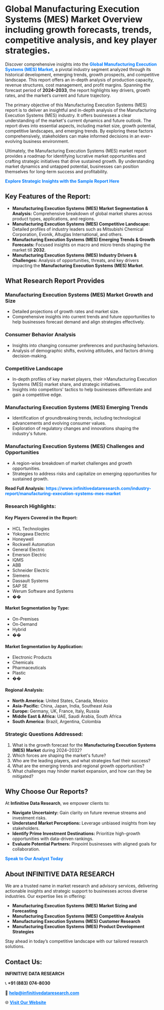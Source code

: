 <h1>Global Manufacturing Execution Systems (MES) Market Overview including growth forecasts, trends, competitive analysis, and key player strategies.</h1>
<p>
Discover comprehensive insights into the 
<a href="https://www.infinitivedataresearch.com/industry-report/manufacturing-execution-systems-mes-market" rel="dofollow" style="color: #007BFF; text-decoration: none;"><strong>Global Manufacturing Execution Systems (MES) Market</strong></a>, a pivotal industry segment analyzed through its historical development, emerging trends, growth prospects, and competitive landscape. This report offers an in-depth analysis of production capacity, revenue structures, cost management, and profit margins. Spanning the forecast period of <strong>2024–2033</strong>, the report highlights key drivers, growth rates, and the market’s current and future trajectory.
</p>
<p>
The primary objective of this Manufacturing Execution Systems (MES) report is to deliver an insightful and in-depth analysis of the Manufacturing Execution Systems (MES) industry. It offers businesses a clear understanding of the market's current dynamics and future outlook. The report dives into essential aspects, including market size, growth potential, competitive landscapes, and emerging trends. By exploring these factors comprehensively, stakeholders can make informed decisions in an ever-evolving business environment.
</p>
<p>
Ultimately, the Manufacturing Execution Systems (MES) market report provides a roadmap for identifying lucrative market opportunities and crafting strategic initiatives that drive sustained growth. By understanding market dynamics and untapped potential, businesses can position themselves for long-term success and profitability.
</p>
<p>
<a href="https://www.infinitivedataresearch.com/request-sample/reportId=104792" style="color: #007BFF; text-decoration: none;"><strong>Explore Strategic Insights with the Sample Report Here</strong></a>
</p>

<h2>Key Features of the Report:</h2>
<ul>
<li><strong>Manufacturing Execution Systems (MES) Market Segmentation & Analysis:</strong> Comprehensive breakdown of global market shares across product types, applications, and regions.</li>
<li><strong>Manufacturing Execution Systems (MES) Competitive Landscape:</strong> Detailed profiles of industry leaders such as Mitsubishi Chemical Corporation, Evonik, Altuglas International, and others.</li>
<li><strong>Manufacturing Execution Systems (MES) Emerging Trends & Growth Forecasts:</strong> Focused insights on macro and micro trends shaping the market till <strong>2032</strong>.</li>
<li><strong>Manufacturing Execution Systems (MES) Industry Drivers & Challenges:</strong> Analysis of opportunities, threats, and key drivers impacting the <strong>Manufacturing Execution Systems (MES) Market</strong>.</li>
</ul>

<h2>What Research Report Provides</h2>
<h3>Manufacturing Execution Systems (MES) Market Growth and Size</h3>
<ul>
<li>Detailed projections of growth rates and market size.</li>
<li>Comprehensive insights into current trends and future opportunities to help businesses forecast demand and align strategies effectively.</li>
</ul>

<h3>Consumer Behavior Analysis</h3>
<ul>
<li>Insights into changing consumer preferences and purchasing behaviors.</li>
<li>Analysis of demographic shifts, evolving attitudes, and factors driving decision-making.</li>
</ul>

<h3>Competitive Landscape</h3>
<ul>
<li>In-depth profiles of key market players, their >Manufacturing Execution Systems (MES) market share, and strategic initiatives.</li>
<li>Insights into competitors' tactics to help businesses differentiate and gain a competitive edge.</li>
</ul>

<h3>Manufacturing Execution Systems (MES) Emerging Trends</h3>
<ul>
<li>Identification of groundbreaking trends, including technological advancements and evolving consumer values.</li>
<li>Exploration of regulatory changes and innovations shaping the industry's future.</li>
</ul>

<h3>Manufacturing Execution Systems (MES) Challenges and Opportunities</h3>
<ul>
<li>A region-wise breakdown of market challenges and growth opportunities.</li>
<li>Strategies to address risks and capitalize on emerging opportunities for sustained growth.</li>
</ul>
<p><strong>Read Full Analysis:</strong> <a href="https://www.infinitivedataresearch.com/industry-report/manufacturing-execution-systems-mes-market" rel="dofollow" style="color: #007BFF; text-decoration: none;"><strong>https://www.infinitivedataresearch.com/industry-report/manufacturing-execution-systems-mes-market</strong></a></p>
<h3>Research Highlights:</h3>
<h4>Key Players Covered in the Report:</h4>
<ul><li>HCL Technologies</li><li>Yokogawa Electric</li><li>Honeywell</li><li>Rockwell Automation</li><li>General Electric</li><li>Emerson Electric</li><li>IQMS</li><li>ABB</li><li>Schneider Electric</li><li>Siemens</li><li>Dassault Systems</li><li>SAP SE</li><li>Werum Software and Systems</li><li>��</li></ul>
<h4>Market Segmentation by Type:</h4>
<ul><li>On-Premises</li><li>On-Demand</li><li>Hybrid</li><li>��</li></ul>
<h4>Market Segmentation by Application:</h4>
<ul><li>Electronic Products</li><li>Chemicals</li><li>Pharmaceuticals</li><li>Plastic</li><li>��</li></ul>

<h4>Regional Analysis:</h4>
<ul>
<li><strong>North America:</strong> United States, Canada, Mexico</li>
<li><strong>Asia-Pacific:</strong> China, Japan, India, Southeast Asia</li>
<li><strong>Europe:</strong> Germany, UK, France, Italy, Russia</li>
<li><strong>Middle East & Africa:</strong> UAE, Saudi Arabia, South Africa</li>
<li><strong>South America:</strong> Brazil, Argentina, Colombia</li>
</ul>

<h3>Strategic Questions Addressed:</h3>
<ol>
<li>What is the growth forecast for the <strong>Manufacturing Execution Systems (MES) Market</strong> during 2024–2032?</li>
<li>Which forces are shaping the market's future?</li>
<li>Who are the leading players, and what strategies fuel their success?</li>
<li>What are the emerging trends and regional growth opportunities?</li>
<li>What challenges may hinder market expansion, and how can they be mitigated?</li>
</ol>

<h2>Why Choose Our Reports?</h2>
<p>At <strong>Infinitive Data Research</strong>, we empower clients to:</p>
<ul>
<li><strong>Navigate Uncertainty:</strong> Gain clarity on future revenue streams and investment risks.</li>
<li><strong>Understand Market Perceptions:</strong> Leverage unbiased insights from key stakeholders.</li>
<li><strong>Identify Prime Investment Destinations:</strong> Prioritize high-growth opportunities with data-driven rankings.</li>
<li><strong>Evaluate Potential Partners:</strong> Pinpoint businesses with aligned goals for collaboration.</li>
</ul>
<p><a href="https://www.infinitivedataresearch.com/industry-report/manufacturing-execution-systems-mes-market" rel="dofollow" style="color: #007BFF; text-decoration: none;"><strong>Speak to Our Analyst Today</strong></a></p>

<h2>About INFINITIVE DATA RESEARCH</h2>
<p>We are a trusted name in market research and advisory services, delivering actionable insights and strategic support to businesses across diverse industries. Our expertise lies in offering:</p>
<ul>
<li><strong>Manufacturing Execution Systems (MES) Market Sizing and Forecasting</strong></li>
<li><strong>Manufacturing Execution Systems (MES) Competitive Analysis</strong></li>
<li><strong>Manufacturing Execution Systems (MES) Customer Research</strong></li>
<li><strong>Manufacturing Execution Systems (MES) Product Development Strategies</strong></li>
</ul>
<p>Stay ahead in today’s competitive landscape with our tailored research solutions.</p>

<h2>Contact Us:</h2>
<p><strong>INFINITIVE DATA RESEARCH</strong></p>
<p>📞 <strong>+91 (883) 074-8030</strong></p>
<p>📧 <strong><a href="mailto:help@infinitivedataresearch.com" style="color: #007BFF;">help@infinitivedataresearch.com</a></strong></p>
<p>🌐 <strong><a href="https://www.infinitivedataresearch.com" rel="dofollow" style="color: #007BFF;">Visit Our Website</a></strong></p>